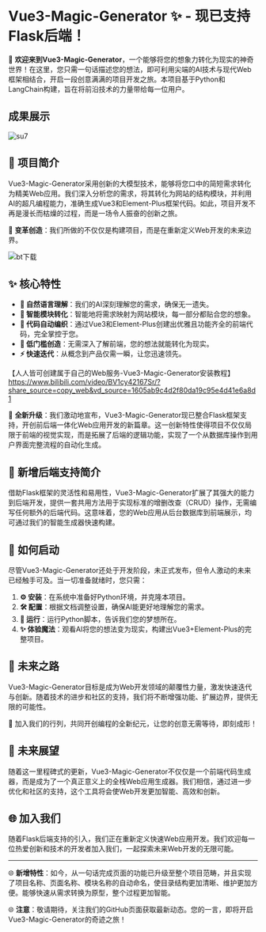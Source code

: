 # Vue3-Magic-Generator ✨ - 现已支持Flask后端！

🌠 **欢迎来到Vue3-Magic-Generator**，一个能够将您的想象力转化为现实的神奇世界！在这里，您只需一句话描述您的想法，即可利用尖端的AI技术与现代Web框架相结合，开启一段创意满满的项目开发之旅。本项目基于Python和LangChain构建，旨在将前沿技术的力量带给每一位用户。

## 成果展示

![su7](https://su7.yxhpy.xyz/PurchaseServices)

## 🚀 项目简介

Vue3-Magic-Generator采用创新的大模型技术，能够将您口中的简短需求转化为精美Web应用。我们深入分析您的需求，将其转化为网站的结构模块，并利用AI的超凡编程能力，准确生成Vue3和Element-Plus框架代码。如此，项目开发不再是漫长而枯燥的过程，而是一场令人振奋的创新之旅。

🎇 **变革创造**：我们所做的不仅仅是构建项目，而是在重新定义Web开发的未来边界。

![bt下载](https://github.com/yxhpy/Vue3-Magic-Generator/assets/50817371/7c8b5184-925e-4106-b928-f37fc573b243)

## ✨ 核心特性

- **📖 自然语言理解**：我们的AI深刻理解您的需求，确保无一遗失。
- **🧩 智能模块转化**：智能地将需求映射为网站模块，每一部分都贴合您的想象。
- **🔮 代码自动编织**：通过Vue3和Element-Plus创建出优雅且功能齐全的前端代码，完全掌控于您。
- **🚀 低门槛创造**：无需深入了解前端，您的想法就能转化为现实。
- **⚡ 快速迭代**：从概念到产品仅需一瞬，让您迅速领先。
  
【人人皆可创建属于自己的Web服务-Vue3-Magic-Generator安装教程】 https://www.bilibili.com/video/BV1cy42167Sr/?share_source=copy_web&vd_source=1605ab9c4d2f80da19c95e4d41e6a8d1

🚀 **全新升级**：我们激动地宣布，Vue3-Magic-Generator现已整合Flask框架支持，开创前后端一体化Web应用开发的新篇章。这一创新特性使得项目不仅仅局限于前端的视觉实现，而是拓展了后端的逻辑功能，实现了一个从数据库操作到用户界面完整流程的自动化生成。

## 🚀 新增后端支持简介

借助Flask框架的灵活性和易用性，Vue3-Magic-Generator扩展了其强大的能力到后端开发，提供一套共用方法用于实现标准的增删改查（CRUD）操作，无需编写任何额外的后端代码。这意味着，您的Web应用从后台数据库到前端展示，均可通过我们的智能生成器快速构建。


## 🎉 如何启动

尽管Vue3-Magic-Generator还处于开发阶段，未正式发布，但令人激动的未来已经触手可及。当一切准备就绪时，您只需：

1. **⚙️ 安装**：在系统中准备好Python环境，并克隆本项目。
2. **🛠️ 配置**：根据文档调整设置，确保AI能更好地理解您的需求。
3. **🚀 运行**：运行Python脚本，告诉我们您的梦想所在。
4. **✨ 体验魔法**：观看AI将您的想法变为现实，构建出Vue3+Element-Plus的完整项目。

## 🔮 未来之路

Vue3-Magic-Generator目标是成为Web开发领域的颠覆性力量，激发快速迭代与创新。随着技术的进步和社区的支持，我们将不断增强功能、扩展边界，提供无限的可能性。

💫 加入我们的行列，共同开创编程的全新纪元，让您的创意无需等待，即刻成形！


## 🔮 未来展望

随着这一里程碑式的更新，Vue3-Magic-Generator不仅仅是一个前端代码生成器，而是成为了一个真正意义上的全栈Web应用生成器。我们相信，通过进一步优化和社区的支持，这个工具将会使Web开发更加智能、高效和创新。

## 🌐 加入我们

随着Flask后端支持的引入，我们正在重新定义快速Web应用开发。我们欢迎每一位热爱创新和技术的开发者加入我们，一起探索未来Web开发的无限可能。

---

🌐 **新增特性**：如今，从一句话完成页面的功能已升级至整个项目范畴，并且实现了项目名称、页面名称、模块名称的自动命名，使目录结构更加清晰、维护更加方便。能够快速从需求转换为原型，整个过程更加智能。

🌐 **注意**：敬请期待，关注我们的GitHub页面获取最新动态。您的一言，即将开启Vue3-Magic-Generator的奇迹之旅！
